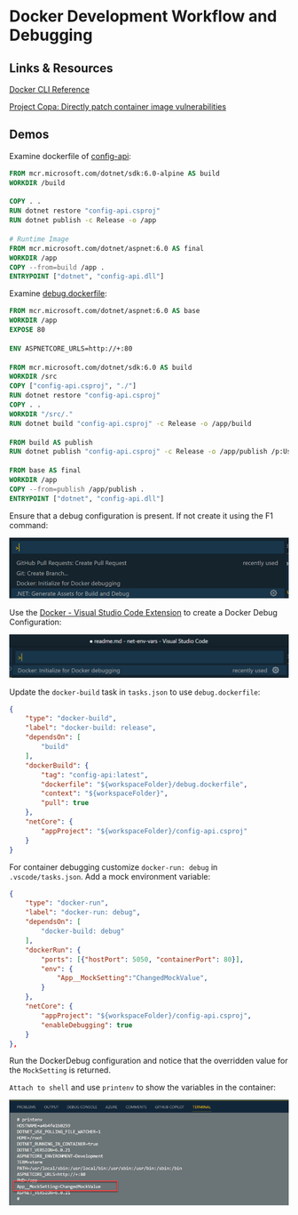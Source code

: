 # Docker Development Workflow and Debugging

## Links & Resources

[Docker CLI Reference](https://docs.docker.com/engine/reference/commandline/cli/)

[Project Copa: Directly patch container image vulnerabilities](https://project-copacetic.github.io/copacetic/website/)

## Demos

Examine dockerfile of [config-api](../../00-app/config-api/dockerfile):

```dockerfile
FROM mcr.microsoft.com/dotnet/sdk:6.0-alpine AS build
WORKDIR /build

COPY . .
RUN dotnet restore "config-api.csproj"
RUN dotnet publish -c Release -o /app

# Runtime Image
FROM mcr.microsoft.com/dotnet/aspnet:6.0 AS final
WORKDIR /app
COPY --from=build /app .
ENTRYPOINT ["dotnet", "config-api.dll"]
```

Examine [debug.dockerfile](../../00-app/config-api/debug.dockerfile):

```dockerfile
FROM mcr.microsoft.com/dotnet/aspnet:6.0 AS base
WORKDIR /app
EXPOSE 80

ENV ASPNETCORE_URLS=http://+:80

FROM mcr.microsoft.com/dotnet/sdk:6.0 AS build
WORKDIR /src
COPY ["config-api.csproj", "./"]
RUN dotnet restore "config-api.csproj"
COPY . .
WORKDIR "/src/."
RUN dotnet build "config-api.csproj" -c Release -o /app/build

FROM build AS publish
RUN dotnet publish "config-api.csproj" -c Release -o /app/publish /p:UseAppHost=false

FROM base AS final
WORKDIR /app
COPY --from=publish /app/publish .
ENTRYPOINT ["dotnet", "config-api.dll"]
```

Ensure that a debug configuration is present. If not create it using the F1 command: 

![generate-assets](_images/generate-assets.png)

Use the [Docker - Visual Studio Code Extension](https://marketplace.visualstudio.com/items?itemName=ms-azuretools.vscode-docker) to create a Docker Debug Configuration:

![docker-ext](_images/docker-ext.png)

Update the `docker-build` task in `tasks.json` to use `debug.dockerfile`:

```json
{
    "type": "docker-build",
    "label": "docker-build: release",
    "dependsOn": [
        "build"
    ],
    "dockerBuild": {
        "tag": "config-api:latest",
        "dockerfile": "${workspaceFolder}/debug.dockerfile",
        "context": "${workspaceFolder}",
        "pull": true
    },
    "netCore": {
        "appProject": "${workspaceFolder}/config-api.csproj"
    }
}
```

For container debugging customize `docker-run: debug` in `.vscode/tasks.json`. Add a mock environment variable:

```json
{
    "type": "docker-run",
    "label": "docker-run: debug",
    "dependsOn": [
        "docker-build: debug"
    ],
    "dockerRun": {
        "ports": [{"hostPort": 5050, "containerPort": 80}],
        "env": {
            "App__MockSetting":"ChangedMockValue",
        }
    },
    "netCore": {
        "appProject": "${workspaceFolder}/config-api.csproj",
        "enableDebugging": true
    }
},
```

Run the DockerDebug configuration and notice that the overridden value for the `MockSetting` is returned.

`Attach to shell` and use `printenv` to show the variables in the container:

![attach](_images/attach.png)